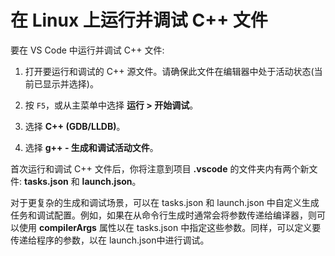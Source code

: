 <h1 data-loc-id="walkthrough.linux.title.run.and.debug.your.file">在 Linux 上运行并调试 C++ 文件</h1>
<p data-loc-id="walkthrough.linux.run.and.debug.your.file">要在 VS Code 中运行并调试 C++ 文件:</p>
<ol>
<li><p data-loc-id="walkthrough.linux.instructions1">打开要运行和调试的 C++ 源文件。请确保此文件在编辑器中处于活动状态(当前已显示并选择)。</p>
</li>
<li><p data-loc-id="walkthrough.linux.press.f5">按 <code>F5</code>，或从主菜单中选择 <strong><span data-loc-id="walkthrough.linux.run" data-loc-hint="Refers to Run command on main menu">运行</span> &gt; <span data-loc-id="walkthrough.linux.start.debugging" data-loc-hint="Refers to Start Debugging command under Run menu on main menu">开始调试</span></strong>。</p>
</li>
<li><p data-loc-id="walkthrough.linux.select.compiler">选择 <strong>C++ (GDB/LLDB)</strong>。</p>
</li>
<li><p data-loc-id="walkthrough.linux.choose.build.active.file">选择 <strong>g++ - <span data-loc-id="walkthrough.linux.build.and.debug.active.file" data-loc-hint="Should be the same as translation for build.and.debug.active.file in extension.ts">生成和调试活动文件</span></strong>。</p>
</li>
</ol>
<p data-loc-id="walkthrough.linux.after.running">首次运行和调试 C++ 文件后，你将注意到项目 <strong>.vscode</strong> 的文件夹内有两个新文件: <strong>tasks.json</strong> 和 <strong>launch.json</strong>。</p>

<p data-loc-id="walkthrough.linux.for.more.complex">对于更复杂的生成和调试场景，可以在 <span>tasks.json</span> 和 <span>launch.json</span> 中自定义生成任务和调试配置。例如，如果在从命令行生成时通常会将参数传递给编译器，则可以使用 <strong>compilerArgs</strong> 属性以在 <span>tasks.json</span> 中指定这些参数。同样，可以定义要传递给程序的参数，以在 <span>launch.json</span>中进行调试。</p>
